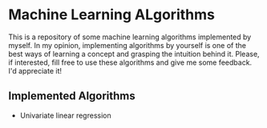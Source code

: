 # Machine Learning ALgorithms

This is a repository of some machine learning algorithms implemented by myself. In my opinion, implementing algorithms by yourself is one of the best ways of learning a concept and grasping the intuition behind it. Please, if interested, fill free to use these algorithms and give me some feedback. I'd appreciate it!

## Implemented Algorithms
- Univariate linear regression
